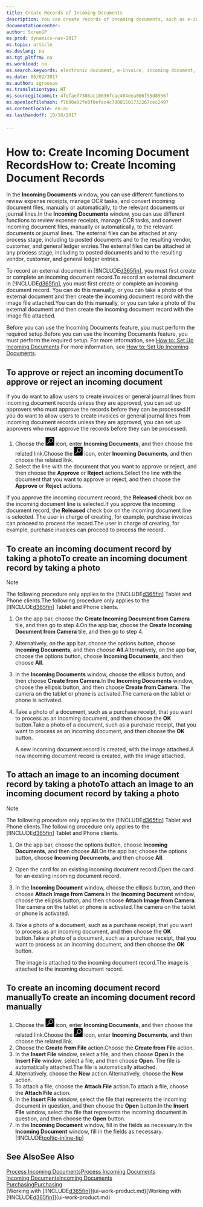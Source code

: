 ```yaml
---
title: Create Records of Incoming Documents
description: You can create records of incoming documents, such as e-invoices, and manage OCR tasks, eCommerce, and document exchange.
documentationcenter: 
author: SorenGP
ms.prod: dynamics-nav-2017
ms.topic: article
ms.devlang: na
ms.tgt_pltfrm: na
ms.workload: na
ms.search.keywords: electronic document, e-invoice, incoming document, OCR, ecommerce, document exchange, import invoice
ms.date: 06/02/2017
ms.author: sgroespe
ms.translationtype: HT
ms.sourcegitcommit: 4fefaef7380ac10836fcac404eea006f55d8556f
ms.openlocfilehash: f7b90a92fe0f0efac4c79881501732267cec2497
ms.contentlocale: en-au
ms.lasthandoff: 10/16/2017

---
```

# <a name="how-to-create-incoming-document-records"></a><span data-ttu-id="f02b7-103">How to: Create Incoming Document Records</span><span class="sxs-lookup"><span data-stu-id="f02b7-103">How to: Create Incoming Document Records</span></span>
<span data-ttu-id="f02b7-104">In the **Incoming Documents** window, you can use different functions to review expense receipts, manage OCR tasks, and convert incoming document files, manually or automatically, to the relevant documents or journal lines.</span><span class="sxs-lookup"><span data-stu-id="f02b7-104">In the **Incoming Documents** window, you can use different functions to review expense receipts, manage OCR tasks, and convert incoming document files, manually or automatically, to the relevant documents or journal lines.</span></span> <span data-ttu-id="f02b7-105">The external files can be attached at any process stage, including to posted documents and to the resulting vendor, customer, and general ledger entries.</span><span class="sxs-lookup"><span data-stu-id="f02b7-105">The external files can be attached at any process stage, including to posted documents and to the resulting vendor, customer, and general ledger entries.</span></span>

<span data-ttu-id="f02b7-106">To record an external document in [!INCLUDE[d365fin](includes/d365fin_md.md)], you must first create or complete an incoming document record.</span><span class="sxs-lookup"><span data-stu-id="f02b7-106">To record an external document in [!INCLUDE[d365fin](includes/d365fin_md.md)], you must first create or complete an incoming document record.</span></span> <span data-ttu-id="f02b7-107">You can do this manually, or you can take a photo of the external document and then create the incoming document record with the image file attached.</span><span class="sxs-lookup"><span data-stu-id="f02b7-107">You can do this manually, or you can take a photo of the external document and then create the incoming document record with the image file attached.</span></span>

<span data-ttu-id="f02b7-108">Before you can use the Incoming Documents feature, you must perform the required setup.</span><span class="sxs-lookup"><span data-stu-id="f02b7-108">Before you can use the Incoming Documents feature, you must perform the required setup.</span></span> <span data-ttu-id="f02b7-109">For more information, see [How to: Set Up Incoming Documents](across-how-setup-income-documents.md).</span><span class="sxs-lookup"><span data-stu-id="f02b7-109">For more information, see [How to: Set Up Incoming Documents](across-how-setup-income-documents.md).</span></span>

## <a name="to-approve-or-reject-an-incoming-document"></a><span data-ttu-id="f02b7-110">To approve or reject an incoming document</span><span class="sxs-lookup"><span data-stu-id="f02b7-110">To approve or reject an incoming document</span></span>
<span data-ttu-id="f02b7-111">If you do want to allow users to create invoices or general journal lines from incoming document records unless they are approved, you can set up approvers who must approve the records before they can be processed.</span><span class="sxs-lookup"><span data-stu-id="f02b7-111">If you do want to allow users to create invoices or general journal lines from incoming document records unless they are approved, you can set up approvers who must approve the records before they can be processed.</span></span>

1. <span data-ttu-id="f02b7-112">Choose the ![Search for Page or Report](media/ui-search/search_small.png "Search for Page or Report icon") icon, enter **Incoming Documents**, and then choose the related link.</span><span class="sxs-lookup"><span data-stu-id="f02b7-112">Choose the ![Search for Page or Report](media/ui-search/search_small.png "Search for Page or Report icon") icon, enter **Incoming Documents**, and then choose the related link.</span></span>
2. <span data-ttu-id="f02b7-113">Select the line with the document that you want to approve or reject, and then choose the **Approve** or **Reject** actions.</span><span class="sxs-lookup"><span data-stu-id="f02b7-113">Select the line with the document that you want to approve or reject, and then choose the **Approve** or **Reject** actions.</span></span>

<span data-ttu-id="f02b7-114">If you approve the incoming document record, the **Released** check box on the incoming document line is selected.</span><span class="sxs-lookup"><span data-stu-id="f02b7-114">If you approve the incoming document record, the **Released** check box on the incoming document line is selected.</span></span> <span data-ttu-id="f02b7-115">The user in charge of creating, for example, purchase invoices can proceed to process the record.</span><span class="sxs-lookup"><span data-stu-id="f02b7-115">The user in charge of creating, for example, purchase invoices can proceed to process the record.</span></span>

## <a name="to-create-an-incoming-document-record-by-taking-a-photo"></a><span data-ttu-id="f02b7-116">To create an incoming document record by taking a photo</span><span class="sxs-lookup"><span data-stu-id="f02b7-116">To create an incoming document record by taking a photo</span></span>
> [!NOTE]  
>   <span data-ttu-id="f02b7-117">The following procedure only applies to the [!INCLUDE[d365fin](includes/d365fin_md.md)] Tablet and Phone clients.</span><span class="sxs-lookup"><span data-stu-id="f02b7-117">The following procedure only applies to the [!INCLUDE[d365fin](includes/d365fin_md.md)] Tablet and Phone clients.</span></span>

1. <span data-ttu-id="f02b7-118">On the app bar, choose the **Create Incoming Document from Camera** tile, and then go to step 4.</span><span class="sxs-lookup"><span data-stu-id="f02b7-118">On the app bar, choose the **Create Incoming Document from Camera** tile, and then go to step 4.</span></span>
2. <span data-ttu-id="f02b7-119">Alternatively, on the app bar, choose the options button, choose **Incoming Documents**, and then choose **All**.</span><span class="sxs-lookup"><span data-stu-id="f02b7-119">Alternatively, on the app bar, choose the options button, choose **Incoming Documents**, and then choose **All**.</span></span>
3. <span data-ttu-id="f02b7-120">In the **Incoming Documents** window, choose the ellipsis button, and then choose **Create from Camera**.</span><span class="sxs-lookup"><span data-stu-id="f02b7-120">In the **Incoming Documents** window, choose the ellipsis button, and then choose **Create from Camera**.</span></span> <span data-ttu-id="f02b7-121">The camera on the tablet or phone is activated.</span><span class="sxs-lookup"><span data-stu-id="f02b7-121">The camera on the tablet or phone is activated.</span></span>
4. <span data-ttu-id="f02b7-122">Take a photo of a document, such as a purchase receipt, that you want to process as an incoming document, and then choose the **OK** button.</span><span class="sxs-lookup"><span data-stu-id="f02b7-122">Take a photo of a document, such as a purchase receipt, that you want to process as an incoming document, and then choose the **OK** button.</span></span>

    <span data-ttu-id="f02b7-123">A new incoming document record is created, with the image attached.</span><span class="sxs-lookup"><span data-stu-id="f02b7-123">A new incoming document record is created, with the image attached.</span></span>

## <a name="to-attach-an-image-to-an-incoming-document-record-by-taking-a-photo"></a><span data-ttu-id="f02b7-124">To attach an image to an incoming document record by taking a photo</span><span class="sxs-lookup"><span data-stu-id="f02b7-124">To attach an image to an incoming document record by taking a photo</span></span>
> [!NOTE]  
>   <span data-ttu-id="f02b7-125">The following procedure only applies to the [!INCLUDE[d365fin](includes/d365fin_md.md)] Tablet and Phone clients.</span><span class="sxs-lookup"><span data-stu-id="f02b7-125">The following procedure only applies to the [!INCLUDE[d365fin](includes/d365fin_md.md)] Tablet and Phone clients.</span></span>

1. <span data-ttu-id="f02b7-126">On the app bar, choose the options button, choose **Incoming Documents**, and then choose **All**.</span><span class="sxs-lookup"><span data-stu-id="f02b7-126">On the app bar, choose the options button, choose **Incoming Documents**, and then choose **All**.</span></span>
2. <span data-ttu-id="f02b7-127">Open the card for an existing incoming document record.</span><span class="sxs-lookup"><span data-stu-id="f02b7-127">Open the card for an existing incoming document record.</span></span>
3. <span data-ttu-id="f02b7-128">In the **Incoming Document** window, choose the ellipsis button, and then choose **Attach Image from Camera**.</span><span class="sxs-lookup"><span data-stu-id="f02b7-128">In the **Incoming Document** window, choose the ellipsis button, and then choose **Attach Image from Camera**.</span></span> <span data-ttu-id="f02b7-129">The camera on the tablet or phone is activated.</span><span class="sxs-lookup"><span data-stu-id="f02b7-129">The camera on the tablet or phone is activated.</span></span>
4. <span data-ttu-id="f02b7-130">Take a photo of a document, such as a purchase receipt, that you want to process as an incoming document, and then choose the **OK** button.</span><span class="sxs-lookup"><span data-stu-id="f02b7-130">Take a photo of a document, such as a purchase receipt, that you want to process as an incoming document, and then choose the **OK** button.</span></span>

    <span data-ttu-id="f02b7-131">The image is attached to the incoming document record.</span><span class="sxs-lookup"><span data-stu-id="f02b7-131">The image is attached to the incoming document record.</span></span>

## <a name="to-create-an-incoming-document-record-manually"></a><span data-ttu-id="f02b7-132">To create an incoming document record manually</span><span class="sxs-lookup"><span data-stu-id="f02b7-132">To create an incoming document record manually</span></span>
1. <span data-ttu-id="f02b7-133">Choose the ![Search for Page or Report](media/ui-search/search_small.png "Search for Page or Report icon") icon, enter **Incoming Documents**, and then choose the related link.</span><span class="sxs-lookup"><span data-stu-id="f02b7-133">Choose the ![Search for Page or Report](media/ui-search/search_small.png "Search for Page or Report icon") icon, enter **Incoming Documents**, and then choose the related link.</span></span>
2. <span data-ttu-id="f02b7-134">Choose the **Create from File** action.</span><span class="sxs-lookup"><span data-stu-id="f02b7-134">Choose the **Create from File** action.</span></span>  
3. <span data-ttu-id="f02b7-135">In the **Insert File** window, select a file, and then choose **Open**.</span><span class="sxs-lookup"><span data-stu-id="f02b7-135">In the **Insert File** window, select a file, and then choose **Open**.</span></span> <span data-ttu-id="f02b7-136">The file is automatically attached.</span><span class="sxs-lookup"><span data-stu-id="f02b7-136">The file is automatically attached.</span></span>
4. <span data-ttu-id="f02b7-137">Alternatively, choose the **New** action.</span><span class="sxs-lookup"><span data-stu-id="f02b7-137">Alternatively, choose the **New** action.</span></span>
5. <span data-ttu-id="f02b7-138">To attach a file, choose the **Attach File** action.</span><span class="sxs-lookup"><span data-stu-id="f02b7-138">To attach a file, choose the **Attach File** action.</span></span>
6. <span data-ttu-id="f02b7-139">In the **Insert File** window, select the file that represents the incoming document in question, and then choose the **Open** button.</span><span class="sxs-lookup"><span data-stu-id="f02b7-139">In the **Insert File** window, select the file that represents the incoming document in question, and then choose the **Open** button.</span></span>
7. <span data-ttu-id="f02b7-140">In the **Incoming Document** window, fill in the fields as necessary.</span><span class="sxs-lookup"><span data-stu-id="f02b7-140">In the **Incoming Document** window, fill in the fields as necessary.</span></span> [!INCLUDE[tooltip-inline-tip](includes/tooltip-inline-tip_md.md)]

## <a name="see-also"></a><span data-ttu-id="f02b7-141">See Also</span><span class="sxs-lookup"><span data-stu-id="f02b7-141">See Also</span></span>
[<span data-ttu-id="f02b7-142">Process Incoming Documents</span><span class="sxs-lookup"><span data-stu-id="f02b7-142">Process Incoming Documents</span></span>](across-process-income-documents.md)  
[<span data-ttu-id="f02b7-143">Incoming Documents</span><span class="sxs-lookup"><span data-stu-id="f02b7-143">Incoming Documents</span></span>](across-income-documents.md)  
[<span data-ttu-id="f02b7-144">Purchasing</span><span class="sxs-lookup"><span data-stu-id="f02b7-144">Purchasing</span></span>](purchasing-manage-purchasing.md)  
<span data-ttu-id="f02b7-145">[Working with [!INCLUDE[d365fin](includes/d365fin_md.md)]](ui-work-product.md)</span><span class="sxs-lookup"><span data-stu-id="f02b7-145">[Working with [!INCLUDE[d365fin](includes/d365fin_md.md)]](ui-work-product.md)</span></span>

